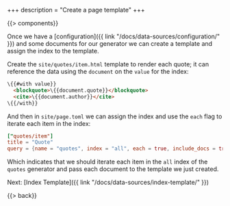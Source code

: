 +++
description = "Create a page template"
+++

{{> components}}

Once we have a [configuration]({{ link "/docs/data-sources/configuration/" }}) and some documents for our generator we can create a template and assign the index to the template.

Create the `site/quotes/item.html` template to render each quote; it can reference the data using the `document` on the `value` for the index:

```html
\{{#with value}}
  <blockquote>\{{document.quote}}</blockquote>
  <cite>\{{document.author}}</cite>
\{{/with}}
```

And then in `site/page.toml` we can assign the index and use the `each` flag to iterate each item in the index:

```toml
["quotes/item"]
title = "Quote"
query = {name = "quotes", index = "all", each = true, include_docs = true}
```

Which indicates that we should iterate each item in the `all` index of the `quotes` generator and pass each document to the template we just created.

Next: [Index Template]({{ link "/docs/data-sources/index-template/" }})

{{> back}}
